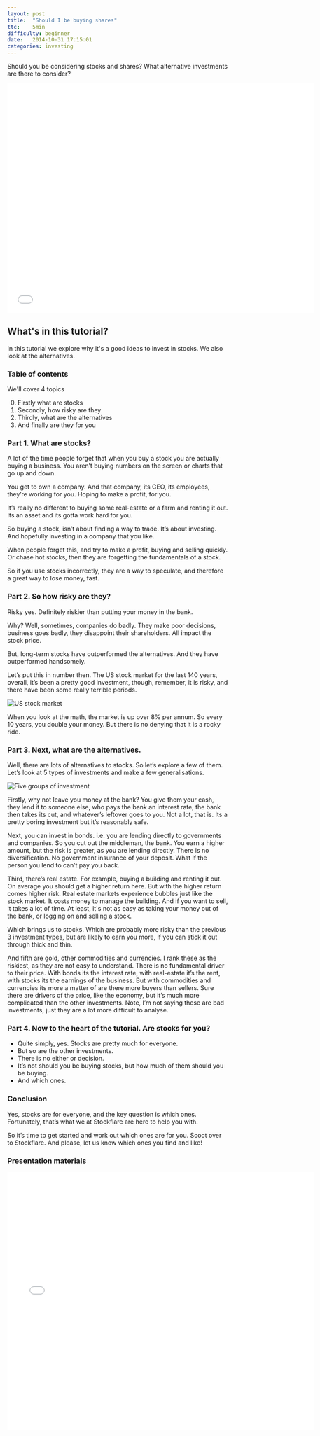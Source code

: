 ```yaml
---
layout: post
title:  "Should I be buying shares"
ttc:    5min
difficulty: beginner
date:   2014-10-31 17:15:01
categories: investing
---
```

Should you be considering stocks and shares? What alternative investments are there to consider?

<iframe width="700" height="525" src="//www.youtube.com/embed/wptJLKwGorc" frameborder="0" allowfullscreen></iframe>

## What's in this tutorial?

In this tutorial we explore why it's a good ideas to invest in stocks. We also look at the alternatives.

### Table of contents

We'll cover 4 topics

0. Firstly what are stocks
0. Secondly, how risky are they
0. Thirdly, what are the alternatives
0. And finally are they for you

### Part 1. What are stocks?

A lot of the time people forget that when you buy a stock you are actually buying a business. You aren’t buying numbers on the screen or charts that go up and down.

You get to own a company. And that company, its CEO, its employees, they’re working for you. Hoping to make a profit, for you.

It’s really no different to buying some real-estate or a farm and renting it out. Its an asset and its gotta work hard for you.

So buying a stock, isn’t about finding a way to trade. It’s about investing. And hopefully investing in a company that you like.

When people forget this, and try to make a profit, buying and selling quickly. Or chase hot stocks, then they are forgetting the fundamentals of a stock. 

So if you use stocks incorrectly, they are a way to speculate, and therefore a great way to lose money, fast.

### Part 2. So how risky are they?

Risky yes. Definitely riskier than putting your money in the bank. 

Why? Well, sometimes, companies do badly. They make poor decisions, business goes badly, they disappoint their shareholders. All impact the stock price. 

But, long-term stocks have outperformed the alternatives. And they have outperformed handsomely. 

Let’s put this in number then. The US stock market for the last 140 years, overall, it’s been a pretty good investment, though, remember, it is risky, and there have been some really terrible periods.

![US stock market](/images/us-market.png)

When you look at the math, the market is up over 8% per annum. So every 10 years, you double your money.
But there is no denying that it is a rocky ride.

### Part 3. Next, what are the alternatives.

Well, there are lots of alternatives to stocks. So let’s explore a few of them. Let’s look at 5 types of investments and make a few generalisations.

![Five groups of investment](/images/types-of-investments.png)

Firstly, why not leave you money at the bank? You give them your cash, they lend it to someone else, who pays the bank an interest rate, the bank then takes its cut, and whatever’s leftover goes to you. Not a lot, that is. Its a pretty boring investment but it’s reasonably safe.

Next, you can invest in bonds. i.e. you are lending directly to governments and companies. So you cut out the middleman, the bank. You earn a higher amount, but the risk is greater, as you are lending directly. There is no diversification. No government insurance of your deposit. What if the person you lend to can’t pay you back. 

Third, there’s real estate. For example, buying a building and renting it out. On average you should get a higher return here. But with the higher return comes higher risk. Real estate markets experience bubbles just like the stock market. It costs money to manage the building. And if you want to sell, it takes a lot of time. At least, it's not as easy as taking your money out of the bank, or logging on and selling a stock.

Which brings us to stocks. Which are probably more risky than the previous 3 investment types, but are likely to earn you more, if you can stick it out through thick and thin.

And fifth are gold, other commodities and currencies. I rank these as the riskiest, as they are not easy to understand. There is no fundamental driver to their price. With bonds its the interest rate, with real-estate it’s the rent, with stocks its the earnings of the business. But with commodities and currencies its more a matter of are there more buyers than sellers. Sure there are drivers of the price, like the economy, but it’s much more complicated than the other investments. Note, I’m not saying these are bad investments, just they are a lot more difficult to analyse.

### Part 4. Now to the heart of the tutorial. Are stocks for you?

* Quite simply, yes. Stocks are pretty much for everyone.
* But so are the other investments. 
* There is no either or decision.
* It’s not should you be buying stocks, but how much of them should you be buying.
* And which ones.

### Conclusion

Yes, stocks are for everyone, and the key question is which ones. Fortunately, that’s what we at Stockflare are here to help you with.

So it’s time to get started and work out which ones are for you. Scoot over to Stockflare. And please, let us know which ones you find and like!

### Presentation materials

<iframe src="//www.slideshare.net/slideshow/embed_code/41128652" width="702" height="590" frameborder="0" marginwidth="0" marginheight="0" scrolling="no"></iframe>
